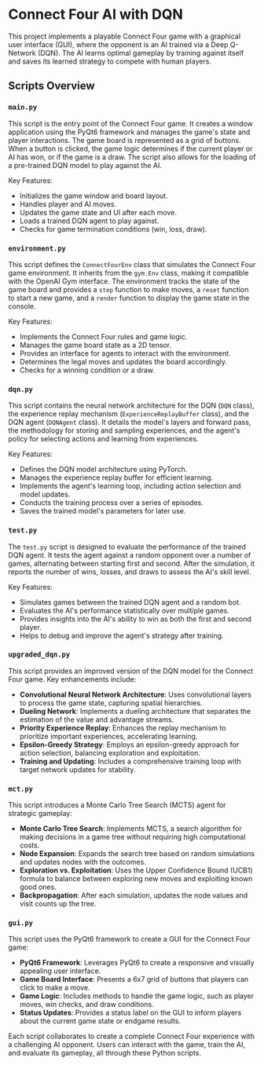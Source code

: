 # Connect Four AI with DQN

This project implements a playable Connect Four game with a graphical user interface (GUI), where the opponent is an AI trained via a Deep Q-Network (DQN). The AI learns optimal gameplay by training against itself and saves its learned strategy to compete with human players.

## Scripts Overview

### `main.py`

This script is the entry point of the Connect Four game. It creates a window application using the PyQt6 framework and manages the game's state and player interactions. The game board is represented as a grid of buttons. When a button is clicked, the game logic determines if the current player or AI has won, or if the game is a draw. The script also allows for the loading of a pre-trained DQN model to play against the AI.

Key Features:
- Initializes the game window and board layout.
- Handles player and AI moves.
- Updates the game state and UI after each move.
- Loads a trained DQN agent to play against.
- Checks for game termination conditions (win, loss, draw).

### `environment.py`

This script defines the `ConnectFourEnv` class that simulates the Connect Four game environment. It inherits from the `gym.Env` class, making it compatible with the OpenAI Gym interface. The environment tracks the state of the game board and provides a `step` function to make moves, a `reset` function to start a new game, and a `render` function to display the game state in the console.

Key Features:
- Implements the Connect Four rules and game logic.
- Manages the game board state as a 2D tensor.
- Provides an interface for agents to interact with the environment.
- Determines the legal moves and updates the board accordingly.
- Checks for a winning condition or a draw.

### `dqn.py`

This script contains the neural network architecture for the DQN (`DQN` class), the experience replay mechanism (`ExperienceReplayBuffer` class), and the DQN agent (`DQNAgent` class). It details the model's layers and forward pass, the methodology for storing and sampling experiences, and the agent's policy for selecting actions and learning from experiences.

Key Features:
- Defines the DQN model architecture using PyTorch.
- Manages the experience replay buffer for efficient learning.
- Implements the agent's learning loop, including action selection and model updates.
- Conducts the training process over a series of episodes.
- Saves the trained model's parameters for later use.

### `test.py`

The `test.py` script is designed to evaluate the performance of the trained DQN agent. It tests the agent against a random opponent over a number of games, alternating between starting first and second. After the simulation, it reports the number of wins, losses, and draws to assess the AI's skill level.

Key Features:
- Simulates games between the trained DQN agent and a random bot.
- Evaluates the AI's performance statistically over multiple games.
- Provides insights into the AI's ability to win as both the first and second player.
- Helps to debug and improve the agent's strategy after training.

### `upgraded_dqn.py`

This script provides an improved version of the DQN model for the Connect Four game. Key enhancements include:

- **Convolutional Neural Network Architecture**: Uses convolutional layers to process the game state, capturing spatial hierarchies.
- **Dueling Network**: Implements a dueling architecture that separates the estimation of the value and advantage streams.
- **Priority Experience Replay**: Enhances the replay mechanism to prioritize important experiences, accelerating learning.
- **Epsilon-Greedy Strategy**: Employs an epsilon-greedy approach for action selection, balancing exploration and exploitation.
- **Training and Updating**: Includes a comprehensive training loop with target network updates for stability.

### `mct.py`

This script introduces a Monte Carlo Tree Search (MCTS) agent for strategic gameplay:

- **Monte Carlo Tree Search**: Implements MCTS, a search algorithm for making decisions in a game tree without requiring high computational costs.
- **Node Expansion**: Expands the search tree based on random simulations and updates nodes with the outcomes.
- **Exploration vs. Exploitation**: Uses the Upper Confidence Bound (UCB1) formula to balance between exploring new moves and exploiting known good ones.
- **Backpropagation**: After each simulation, updates the node values and visit counts up the tree.

### `gui.py`

This script uses the PyQt6 framework to create a GUI for the Connect Four game:

- **PyQt6 Framework**: Leverages PyQt6 to create a responsive and visually appealing user interface.
- **Game Board Interface**: Presents a 6x7 grid of buttons that players can click to make a move.
- **Game Logic**: Includes methods to handle the game logic, such as player moves, win checks, and draw conditions.
- **Status Updates**: Provides a status label on the GUI to inform players about the current game state or endgame results.

Each script collaborates to create a complete Connect Four experience with a challenging AI opponent. Users can interact with the game, train the AI, and evaluate its gameplay, all through these Python scripts.
